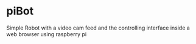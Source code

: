 piBot
=====

Simple Robot with a video cam feed and the controlling interface inside a web browser using raspberry pi
